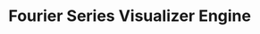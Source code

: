 [](https://github.com/Juan-d-khusuma/fourier-series/blob/master/media/icon.png)

# Fourier Series Visualizer Engine
